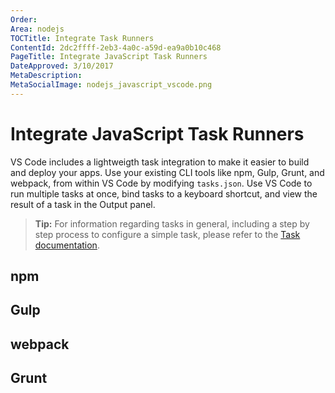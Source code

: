 ```yaml
---
Order: 
Area: nodejs
TOCTitle: Integrate Task Runners
ContentId: 2dc2ffff-2eb3-4a0c-a59d-ea9a0b10c468
PageTitle: Integrate JavaScript Task Runners
DateApproved: 3/10/2017
MetaDescription: 
MetaSocialImage: nodejs_javascript_vscode.png
---
```


# Integrate JavaScript Task Runners

VS Code includes a lightweigth task integration to make it easier to build and deploy your apps. Use your existing CLI tools like npm, Gulp, Grunt, and webpack, from within VS Code by modifying `tasks.json`. Use VS Code to run multiple tasks at once, bind tasks to a keyboard shortcut, and view the result of a task in the Output panel. 

> **Tip:** For information regarding tasks in general, including a step by step process to configure a simple task, please refer to the [Task documentation](/docs/editor/tasks.md). 

## npm

## Gulp 

## webpack

## Grunt

